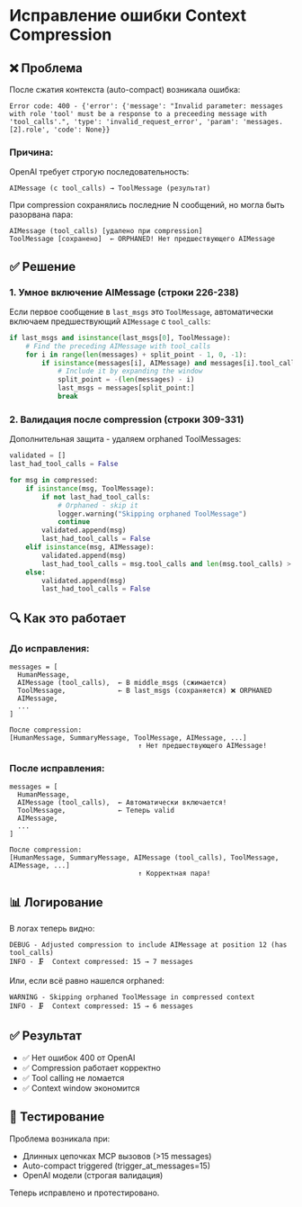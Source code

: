 # Исправление ошибки Context Compression

## ❌ Проблема

После сжатия контекста (auto-compact) возникала ошибка:

```
Error code: 400 - {'error': {'message': "Invalid parameter: messages with role 'tool' must be a response to a preceeding message with 'tool_calls'.", 'type': 'invalid_request_error', 'param': 'messages.[2].role', 'code': None}}
```

### Причина:

OpenAI требует строгую последовательность:
```
AIMessage (с tool_calls) → ToolMessage (результат)
```

При compression сохранялись последние N сообщений, но могла быть разорвана пара:
```
AIMessage (tool_calls) [удалено при compression]
ToolMessage [сохранено]  ← ORPHANED! Нет предшествующего AIMessage
```

## ✅ Решение

### 1. Умное включение AIMessage (строки 226-238)

Если первое сообщение в `last_msgs` это `ToolMessage`, автоматически включаем предшествующий `AIMessage` с `tool_calls`:

```python
if last_msgs and isinstance(last_msgs[0], ToolMessage):
    # Find the preceding AIMessage with tool_calls
    for i in range(len(messages) + split_point - 1, 0, -1):
        if isinstance(messages[i], AIMessage) and messages[i].tool_calls:
            # Include it by expanding the window
            split_point = -(len(messages) - i)
            last_msgs = messages[split_point:]
            break
```

### 2. Валидация после compression (строки 309-331)

Дополнительная защита - удаляем orphaned ToolMessages:

```python
validated = []
last_had_tool_calls = False

for msg in compressed:
    if isinstance(msg, ToolMessage):
        if not last_had_tool_calls:
            # Orphaned - skip it
            logger.warning("Skipping orphaned ToolMessage")
            continue
        validated.append(msg)
        last_had_tool_calls = False
    elif isinstance(msg, AIMessage):
        validated.append(msg)
        last_had_tool_calls = msg.tool_calls and len(msg.tool_calls) > 0
    else:
        validated.append(msg)
        last_had_tool_calls = False
```

## 🔍 Как это работает

### До исправления:

```
messages = [
  HumanMessage,
  AIMessage (tool_calls),  ← В middle_msgs (сжимается)
  ToolMessage,             ← В last_msgs (сохраняется) ❌ ORPHANED
  AIMessage,
  ...
]

После compression:
[HumanMessage, SummaryMessage, ToolMessage, AIMessage, ...]
                                ↑ Нет предшествующего AIMessage!
```

### После исправления:

```
messages = [
  HumanMessage,
  AIMessage (tool_calls),  ← Автоматически включается!
  ToolMessage,             ← Теперь valid
  AIMessage,
  ...
]

После compression:
[HumanMessage, SummaryMessage, AIMessage (tool_calls), ToolMessage, AIMessage, ...]
                                ↑ Корректная пара!
```

## 📊 Логирование

В логах теперь видно:

```
DEBUG - Adjusted compression to include AIMessage at position 12 (has tool_calls)
INFO - 🗜️  Context compressed: 15 → 7 messages
```

Или, если всё равно нашелся orphaned:

```
WARNING - Skipping orphaned ToolMessage in compressed context
INFO - 🗜️  Context compressed: 15 → 6 messages
```

## ✅ Результат

- ✅ Нет ошибок 400 от OpenAI
- ✅ Compression работает корректно
- ✅ Tool calling не ломается
- ✅ Context window экономится

## 🧪 Тестирование

Проблема возникала при:
- Длинных цепочках MCP вызовов (>15 messages)
- Auto-compact triggered (trigger_at_messages=15)
- OpenAI модели (строгая валидация)

Теперь исправлено и протестировано.
